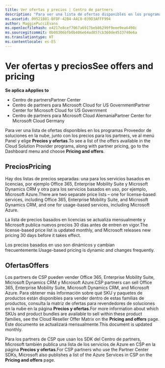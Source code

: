 ```yaml
---
title: Ver ofertas y precios | Centro de partners
description: "Para ver una lista de ofertas disponibles en los programas Proveedor de soluciones en la nube, junto con los precios para los partners, ve al menú Panel y elige Precios y ofertas."
ms.assetid: 09521B01-BFDF-42B4-A4C0-039D3AFFF994
author: MaggiePucciEvans
ms.openlocfilehash: e4217e8cef7067a6917beb86299f9eee9ea6490c
ms.sourcegitcommit: 0b00306bfb0b406e64ad857cb360de4533740e6a
ms.translationtype: HT
ms.contentlocale: es-ES
---
```

# <a name="see-offers-and-pricing"></a><span data-ttu-id="283b3-103">Ver ofertas y precios</span><span class="sxs-lookup"><span data-stu-id="283b3-103">See offers and pricing</span></span>

**<span data-ttu-id="283b3-104">Se aplica a</span><span class="sxs-lookup"><span data-stu-id="283b3-104">Applies to</span></span>**

-  <span data-ttu-id="283b3-105">Centro de partners</span><span class="sxs-lookup"><span data-stu-id="283b3-105">Partner Center</span></span>
-  <span data-ttu-id="283b3-106">Centro de partners para Microsoft Cloud for US Government</span><span class="sxs-lookup"><span data-stu-id="283b3-106">Partner Center for Microsoft Cloud for US Government</span></span>
-  <span data-ttu-id="283b3-107">Centro de partners para Microsoft Cloud Alemania</span><span class="sxs-lookup"><span data-stu-id="283b3-107">Partner Center for Microsoft Cloud Germany</span></span>

<span data-ttu-id="283b3-108">Para ver una lista de ofertas disponibles en los programas Proveedor de soluciones en la nube, junto con los precios para los partners, ve al menú Panel y elige **Precios y ofertas**.</span><span class="sxs-lookup"><span data-stu-id="283b3-108">To see a list of the offers available in the Cloud Solution Provider programs, along with partner pricing, go to the Dashboard menu and choose **Pricing and offers**.</span></span>

## <a name="pricing"></a><span data-ttu-id="283b3-109">Precios</span><span class="sxs-lookup"><span data-stu-id="283b3-109">Pricing</span></span>


<span data-ttu-id="283b3-110">Hay dos listas de precios separadas: una para los servicios basados en licencias, por ejemplo Office 365, Enterprise Mobility Suite y Microsoft Dynamics CRM y otra para los servicios basados en uso, por ejemplo, Microsoft Azure.</span><span class="sxs-lookup"><span data-stu-id="283b3-110">There are two separate price lists – one for license-based services, including Office 365, Enterprise Mobility Suite, and Microsoft Dynamics CRM, and one for usage-based services, including Microsoft Azure.</span></span>

<span data-ttu-id="283b3-111">La lista de precios basados en licencias se actualiza mensualmente y Microsoft publica nuevos precios 30 días antes de entren en vigor.</span><span class="sxs-lookup"><span data-stu-id="283b3-111">The license-based price list is updated monthly, and Microsoft releases new pricing 30 days before it takes effect.</span></span>

<span data-ttu-id="283b3-112">Los precios basados en uso son dinámicos y cambian frecuentemente.</span><span class="sxs-lookup"><span data-stu-id="283b3-112">Usage-based pricing is dynamic and changes frequently.</span></span>

## <a name="offers"></a><span data-ttu-id="283b3-113">Ofertas</span><span class="sxs-lookup"><span data-stu-id="283b3-113">Offers</span></span>


<span data-ttu-id="283b3-114">Los partners de CSP pueden vender Office 365, Enterprise Mobility Suite, Microsoft Dynamics CRM y Microsoft Azure.</span><span class="sxs-lookup"><span data-stu-id="283b3-114">CSP partners can sell Office 365, Enterprise Mobility Suite, Microsoft Dynamics CRM, and Microsoft Azure.</span></span> <span data-ttu-id="283b3-115">Para obtener más información sobre qué SKU y paquetes de productos están disponibles para vender dentro de estas familias de productos, consulta la matriz de ofertas para revendedores de soluciones en la nube en la página **Precios y ofertas**.</span><span class="sxs-lookup"><span data-stu-id="283b3-115">For more information about which SKUs and product bundles are available to sell within these product families, see the Cloud Reseller Offer Matrix on the **Pricing and offers** page.</span></span> <span data-ttu-id="283b3-116">Este documento se actualizará mensualmente.</span><span class="sxs-lookup"><span data-stu-id="283b3-116">This document is updated monthly.</span></span>

<span data-ttu-id="283b3-117">Para los partners de CSP que usan los SDK del Centro de partners, Microsoft también publica una lista de los servicios de Azure en CSP en la página **Precios y ofertas**.</span><span class="sxs-lookup"><span data-stu-id="283b3-117">For CSP partners who use the Partner Center SDKs, Microsoft also publishes a list of the Azure Services in CSP on the **Pricing and offers** page.</span></span>

 

 



